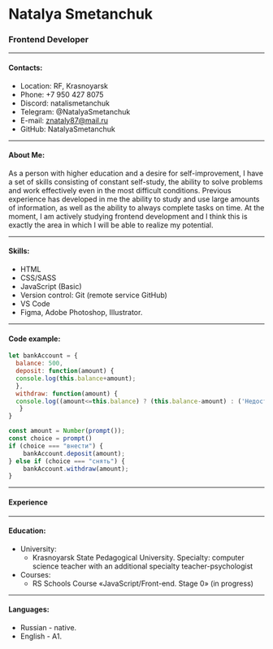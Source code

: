# Natalya Smetanchuk

### Frontend Developer
____________

#### Contacts:
+ Location: RF, Krasnoyarsk
+ Phone: +7 950 427 8075
+ Discord: natalismetanchuk
+ Telegram: @NatalyaSmetanchuk
+ E-mail: znataly87@mail.ru
+ GitHub: NatalyaSmetanchuk
____________

#### About Me:
As a person with higher education and a desire for self-improvement, I have a set of skills consisting of constant self-study, the ability to solve problems and work effectively even in the most difficult conditions.
Previous experience has developed in me the ability to study and use large amounts of information, as well as the ability to always complete tasks on time.
At the moment, I am actively studying frontend development and I think this is exactly the area in which I will be able to realize my potential.
____________
#### Skills:

+ HTML
+ CSS/SASS
+ JavaScript (Basic)
+ Version control: Git (remote service GitHub)
+ VS Code
+ Figma, Adobe Photoshop, Illustrator.
____________

#### Code example:

```javascript
let bankAccount = {
  balance: 500,
  deposit: function(amount) {
  console.log(this.balance+amount);
  },
  withdraw: function(amount) {
  console.log((amount<=this.balance) ? (this.balance-amount) : ('Недостаточно средств на счете'))
   }
}

const amount = Number(prompt());
const choice = prompt()
if (choice === "внести") {
    bankAccount.deposit(amount);
} else if (choice === "снять") {
    bankAccount.withdraw(amount);
}
```
____________

#### Experience
____________

#### Education:
+ University: 
    + Krasnoyarsk State Pedagogical University. Specialty: computer science teacher with an additional specialty teacher-psychologist
+ Courses: 
   + RS Schools Course «JavaScript/Front-end. Stage 0» (in progress)
____________

#### Languages:
+ Russian - native.
+ English - A1.
